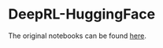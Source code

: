 # DeepRL-HuggingFace
The original notebooks can be found [here](https://raw.githubusercontent.com/huggingface/deep-rl-class/main/notebooks/).
